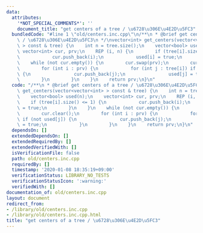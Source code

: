 ```yaml
---
data:
  attributes:
    '*NOT_SPECIAL_COMMENTS*': ''
    document_title: "get centers of a tree / \u6728\u306E\u4E2D\u5FC3"
  bundledCode: "#line 1 \"old/centers.inc.cpp\"\n/**\n * @brief get centers of a tree\
    \ / \u6728\u306E\u4E2D\u5FC3\n */\nvector<int> get_centers(vector<vector<int>\
    \ > const & tree) {\n    int n = tree.size();\n    vector<bool> used(n);\n   \
    \ vector<int> cur, prv;\n    REP (i, n) {\n        if (tree[i].size() <= 1) {\n\
    \            cur.push_back(i);\n            used[i] = true;\n        }\n    }\n\
    \    while (not cur.empty()) {\n        cur.swap(prv);\n        cur.clear();\n\
    \        for (int i : prv) {\n            for (int j : tree[i]) if (not used[j])\
    \ {\n                cur.push_back(j);\n                used[j] = true;\n    \
    \        }\n        }\n    }\n    return prv;\n}\n"
  code: "/**\n * @brief get centers of a tree / \u6728\u306E\u4E2D\u5FC3\n */\nvector<int>\
    \ get_centers(vector<vector<int> > const & tree) {\n    int n = tree.size();\n\
    \    vector<bool> used(n);\n    vector<int> cur, prv;\n    REP (i, n) {\n    \
    \    if (tree[i].size() <= 1) {\n            cur.push_back(i);\n            used[i]\
    \ = true;\n        }\n    }\n    while (not cur.empty()) {\n        cur.swap(prv);\n\
    \        cur.clear();\n        for (int i : prv) {\n            for (int j : tree[i])\
    \ if (not used[j]) {\n                cur.push_back(j);\n                used[j]\
    \ = true;\n            }\n        }\n    }\n    return prv;\n}\n"
  dependsOn: []
  extendedDependsOn: []
  extendedRequiredBy: []
  extendedVerifiedWith: []
  isVerificationFile: false
  path: old/centers.inc.cpp
  requiredBy: []
  timestamp: '2020-01-08 18:35:19+09:00'
  verificationStatus: LIBRARY_NO_TESTS
  verificationStatusIcon: ':warning:'
  verifiedWith: []
documentation_of: old/centers.inc.cpp
layout: document
redirect_from:
- /library/old/centers.inc.cpp
- /library/old/centers.inc.cpp.html
title: "get centers of a tree / \u6728\u306E\u4E2D\u5FC3"
---
```

